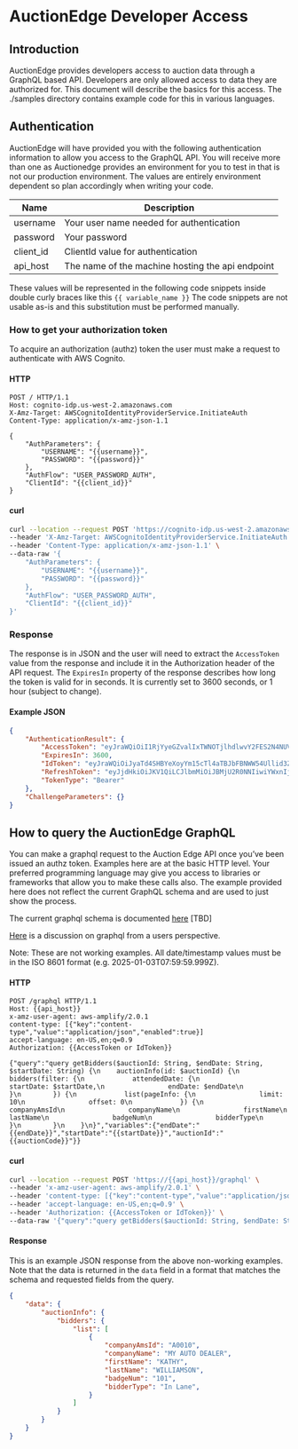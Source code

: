 # AuctionEdge Developer Access

## Introduction

AuctionEdge provides developers access to auction data through a GraphQL based API. Developers are only allowed access to data they are authorized for. This document will describe the basics for this access. The ./samples directory contains example code for this in various languages.

## Authentication

AuctionEdge will have provided you with the following authentication information to allow you access to the GraphQL API. You will receive more than one as Auctionedge provides an environment for you to test in that is not our production environment. The values are entirely environment dependent so plan accordingly when writing your code.

| Name | Description |
|------- | --------- |
| username | Your user name needed for authentication |
| password | Your password |
| client_id | ClientId value for authentication|
| api_host | The name of the machine hosting the api endpoint |

These values will be represented in the following code snippets inside double curly braces like this `{{ variable_name }}` The code snippets are not usable as-is and this substitution must be performed manually.

### How to get your authorization token

To acquire an authorization (authz) token the user must make a request to authenticate with AWS Cognito.

#### HTTP

``` http
POST / HTTP/1.1
Host: cognito-idp.us-west-2.amazonaws.com
X-Amz-Target: AWSCognitoIdentityProviderService.InitiateAuth
Content-Type: application/x-amz-json-1.1

{
    "AuthParameters": {
        "USERNAME": "{{username}}",
        "PASSWORD": "{{password}}"
    },
    "AuthFlow": "USER_PASSWORD_AUTH",
    "ClientId": "{{client_id}}"
}
```

#### curl

``` sh
curl --location --request POST 'https://cognito-idp.us-west-2.amazonaws.com' \
--header 'X-Amz-Target: AWSCognitoIdentityProviderService.InitiateAuth' \
--header 'Content-Type: application/x-amz-json-1.1' \
--data-raw '{
    "AuthParameters": {
        "USERNAME": "{{username}}",
        "PASSWORD": "{{password}}"
    },
    "AuthFlow": "USER_PASSWORD_AUTH",
    "ClientId": "{{client_id}}"
}'
```

### Response

The response is in JSON and the user will need to extract the `AccessToken` value from the response and include it in the Authorization header of the API request.
The `ExpiresIn` property of the response describes how long the token is valid for in seconds.  It is currently set to 3600 seconds, or 1 hour (subject to change).

#### Example JSON

``` json
{
    "AuthenticationResult": {
        "AccessToken": "eyJraWQiOiI1RjYyeGZvalIxTWNOTjlhdlwvY2FES2N4NUVEUnFnSkpJZXU4MEtrSlJEaz0iLCJhbGciOiJSUzI1NiJ9...",
        "ExpiresIn": 3600,
        "IdToken": "eyJraWQiOiJyaTd4SHBYeXoyYm15cTl4aTBJbFBNWW54Ullid3ZhdURFdVBlTzdheldZPSIsImFsZyI6IlJTMjU2In0...",
        "RefreshToken": "eyJjdHkiOiJKV1QiLCJlbmMiOiJBMjU2R0NNIiwiYWxnIjoiUlNBLU9BRVAifQ...",
        "TokenType": "Bearer"
    },
    "ChallengeParameters": {}
}
```

## How to query the AuctionEdge GraphQL

You can make a graphql request to the Auction Edge API once you’ve been issued an authz token. Examples here are at the basic HTTP level. Your preferred programming language may give you access to libraries or frameworks that allow you to make these calls also. The example provided here does not reflect the current GraphQL schema and are used to just show the process.

The current graphql schema is documented [here](https://) [TBD]

[Here](https://graphql.org/learn/queries/) is a discussion on graphql from a users perspective.

Note: These are not working examples. All date/timestamp values must be in the ISO 8601 format (e.g. 2025-01-03T07:59:59.999Z).

#### HTTP

``` HTTP
POST /graphql HTTP/1.1
Host: {{api_host}}
x-amz-user-agent: aws-amplify/2.0.1
content-type: [{"key":"content-type","value":"application/json","enabled":true}]
accept-language: en-US,en;q=0.9
Authorization: {{AccessToken or IdToken}}

{"query":"query getBidders($auctionId: String, $endDate: String, $startDate: String) {\n    auctionInfo(id: $auctionId) {\n        bidders(filter: {\n            attendedDate: {\n                startDate: $startDate,\n                endDate: $endDate\n            }\n        }) {\n            list(pageInfo: {\n                limit: 10\n                offset: 0\n            }) {\n                companyAmsId\n                companyName\n                firstName\n                lastName\n                badgeNum\n                bidderType\n            }\n        }\n    }\n}","variables":{"endDate":"{{endDate}}","startDate":"{{startDate}}","auctionId":"{{auctionCode}}"}}
```

#### curl

``` sh
curl --location --request POST 'https://{{api_host}}/graphql' \
--header 'x-amz-user-agent: aws-amplify/2.0.1' \
--header 'content-type: [{"key":"content-type","value":"application/json","enabled":true}]' \
--header 'accept-language: en-US,en;q=0.9' \
--header 'Authorization: {{AccessToken or IdToken}}' \
--data-raw '{"query":"query getBidders($auctionId: String, $endDate: String, $startDate: String) {\n    auctionInfo(id: $auctionId) {\n        bidders(filter: {\n            attendedDate: {\n                startDate: $startDate,\n                endDate: $endDate\n            }\n        }) {\n            list(pageInfo: {\n                limit: 10\n                offset: 0\n            }) {\n                companyAmsId\n                companyName\n                firstName\n                lastName\n                badgeNum\n                bidderType\n            }\n        }\n    }\n}","variables":{"endDate":"{{endDate}}","startDate":"{{startDate}}","auctionId":"{{auctionCode}}"}}'
```

#### Response

This is an example JSON response from the above non-working examples. Note that the data is returned in the `data` field in a format that matches the schema and requested fields from the query.

``` json
{
    "data": {
        "auctionInfo": {
            "bidders": {
                "list": [
                    {
                        "companyAmsId": "A0010",
                        "companyName": "MY AUTO DEALER",
                        "firstName": "KATHY",
                        "lastName": "WILLIAMSON",
                        "badgeNum": "101",
                        "bidderType": "In Lane",
                    }
                ]
            }
        }
    }
}
```
